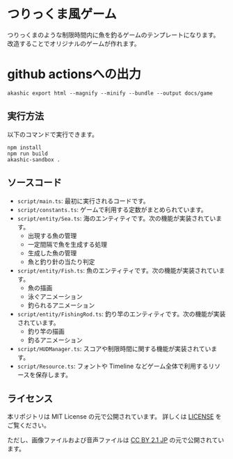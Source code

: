 # つりっくま風ゲーム

つりっくまのような制限時間内に魚を釣るゲームのテンプレートになります。
改造することでオリジナルのゲームが作れます。

# github actionsへの出力

```
akashic export html --magnify --minify --bundle --output docs/game
```

## 実行方法

以下のコマンドで実行できます。

```
npm install
npm run build
akashic-sandbox .
```

## ソースコード

- `script/main.ts`: 最初に実行されるコードです。
- `script/constants.ts`: ゲームで利用する定数がまとめられています。
- `script/entity/Sea.ts`: 海のエンティティです。次の機能が実装されています。
  - 出現する魚の管理
  - 一定間隔で魚を生成する処理
  - 生成した魚の管理
  - 魚と釣り針の当たり判定
- `script/entity/Fish.ts`: 魚のエンティティです。次の機能が実装されています。
  - 魚の描画
  - 泳ぐアニメーション
  - 釣られるアニメーション
- `script/entity/FishingRod.ts`: 釣り竿のエンティティです。次の機能が実装されています。
  - 釣り竿の描画
  - 釣るアニメーション
- `script/HUDManager.ts`: スコアや制限時間に関する機能が実装されています。
- `script/Resource.ts`: フォントや Timeline などゲーム全体で利用するリソースを保存します。

## ライセンス

本リポジトリは MIT License の元で公開されています。
詳しくは [LICENSE](./LICENSE) をご覧ください。

ただし、画像ファイルおよび音声ファイルは
[CC BY 2.1 JP](https://creativecommons.org/licenses/by/2.1/jp/) の元で公開されています。
